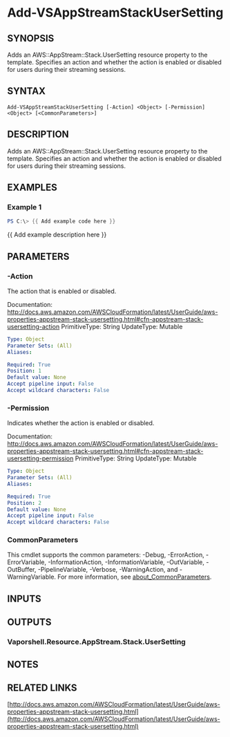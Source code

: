 # Add-VSAppStreamStackUserSetting

## SYNOPSIS
Adds an AWS::AppStream::Stack.UserSetting resource property to the template.
Specifies an action and whether the action is enabled or disabled for users during their streaming sessions.

## SYNTAX

```
Add-VSAppStreamStackUserSetting [-Action] <Object> [-Permission] <Object> [<CommonParameters>]
```

## DESCRIPTION
Adds an AWS::AppStream::Stack.UserSetting resource property to the template.
Specifies an action and whether the action is enabled or disabled for users during their streaming sessions.

## EXAMPLES

### Example 1
```powershell
PS C:\> {{ Add example code here }}
```

{{ Add example description here }}

## PARAMETERS

### -Action
The action that is enabled or disabled.

Documentation: http://docs.aws.amazon.com/AWSCloudFormation/latest/UserGuide/aws-properties-appstream-stack-usersetting.html#cfn-appstream-stack-usersetting-action
PrimitiveType: String
UpdateType: Mutable

```yaml
Type: Object
Parameter Sets: (All)
Aliases:

Required: True
Position: 1
Default value: None
Accept pipeline input: False
Accept wildcard characters: False
```

### -Permission
Indicates whether the action is enabled or disabled.

Documentation: http://docs.aws.amazon.com/AWSCloudFormation/latest/UserGuide/aws-properties-appstream-stack-usersetting.html#cfn-appstream-stack-usersetting-permission
PrimitiveType: String
UpdateType: Mutable

```yaml
Type: Object
Parameter Sets: (All)
Aliases:

Required: True
Position: 2
Default value: None
Accept pipeline input: False
Accept wildcard characters: False
```

### CommonParameters
This cmdlet supports the common parameters: -Debug, -ErrorAction, -ErrorVariable, -InformationAction, -InformationVariable, -OutVariable, -OutBuffer, -PipelineVariable, -Verbose, -WarningAction, and -WarningVariable. For more information, see [about_CommonParameters](http://go.microsoft.com/fwlink/?LinkID=113216).

## INPUTS

## OUTPUTS

### Vaporshell.Resource.AppStream.Stack.UserSetting
## NOTES

## RELATED LINKS

[http://docs.aws.amazon.com/AWSCloudFormation/latest/UserGuide/aws-properties-appstream-stack-usersetting.html](http://docs.aws.amazon.com/AWSCloudFormation/latest/UserGuide/aws-properties-appstream-stack-usersetting.html)

